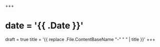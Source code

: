 +++
# date = '{{ .Date }}'
draft = true
title = '{{ replace .File.ContentBaseName "-" " " | title }}'
+++
